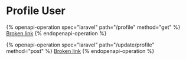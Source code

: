 # Profile User

{% openapi-operation spec="laravel" path="/profile" method="get" %}
[Broken link](broken-reference)
{% endopenapi-operation %}

{% openapi-operation spec="laravel" path="/update/profile" method="post" %}
[Broken link](broken-reference)
{% endopenapi-operation %}
